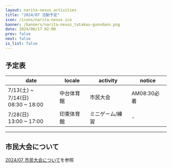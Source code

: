 ```yaml
---
layout: narita-nexus_activities
title: "2024/07 活動予定"
icon: /icons/narita-nexus.ico
banner: /banners/narita-nexus_tatakau-gunndann.png
date: 2024/06/17 02:00
prev: false
next: false
is_list: false
---
```


## 予定表

|date|locale|activity|notice|
|-|-|-|-|
|7/13(土) ~ 7/14(日)<br>08:30 ~ 18:00|中台体育館|市民大会|AM08:30必着|
|7/28(日)<br>13:00 ~ 17:00|印東体育館|ミニゲーム/練習|-|

---

## 市民大会について
[2024/07 市民大会について](../0713_citizen_championship/)を参照
